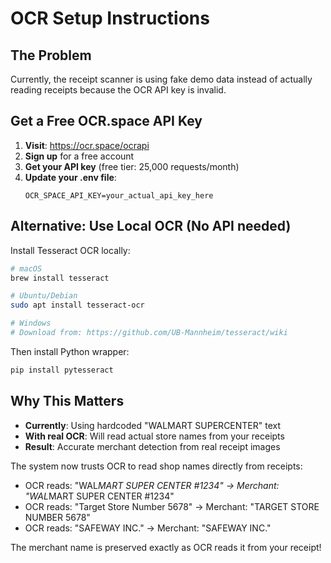 # OCR Setup Instructions

## The Problem
Currently, the receipt scanner is using fake demo data instead of actually reading receipts because the OCR API key is invalid.

## Get a Free OCR.space API Key

1. **Visit**: https://ocr.space/ocrapi
2. **Sign up** for a free account
3. **Get your API key** (free tier: 25,000 requests/month)
4. **Update your .env file**:
   ```
   OCR_SPACE_API_KEY=your_actual_api_key_here
   ```

## Alternative: Use Local OCR (No API needed)

Install Tesseract OCR locally:
```bash
# macOS
brew install tesseract

# Ubuntu/Debian
sudo apt install tesseract-ocr

# Windows
# Download from: https://github.com/UB-Mannheim/tesseract/wiki
```

Then install Python wrapper:
```bash
pip install pytesseract
```

## Why This Matters

- **Currently**: Using hardcoded "WALMART SUPERCENTER" text
- **With real OCR**: Will read actual store names from your receipts
- **Result**: Accurate merchant detection from real receipt images

The system now trusts OCR to read shop names directly from receipts:
- OCR reads: "WAL*MART SUPER CENTER #1234" → Merchant: "WAL*MART SUPER CENTER #1234"
- OCR reads: "Target Store Number 5678" → Merchant: "TARGET STORE NUMBER 5678"  
- OCR reads: "SAFEWAY INC." → Merchant: "SAFEWAY INC."

The merchant name is preserved exactly as OCR reads it from your receipt!